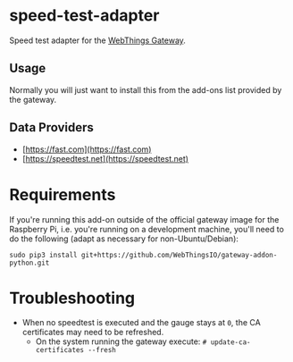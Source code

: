 # speed-test-adapter

Speed test adapter for the [WebThings Gateway](https://github.com/WebThingsIO/gateway).

## Usage

Normally you will just want to install this from the add-ons list provided by the gateway.

## Data Providers

* [https://fast.com](https://fast.com)
* [https://speedtest.net](https://speedtest.net)

# Requirements

If you're running this add-on outside of the official gateway image for the Raspberry Pi, i.e. you're running on a development machine, you'll need to do the following (adapt as necessary for non-Ubuntu/Debian):

```
sudo pip3 install git+https://github.com/WebThingsIO/gateway-addon-python.git
```

# Troubleshooting

* When no speedtest is executed and the gauge stays at `0`, the CA certificates may need to be refreshed.
  * On the system running the gateway execute: `# update-ca-certificates --fresh`
